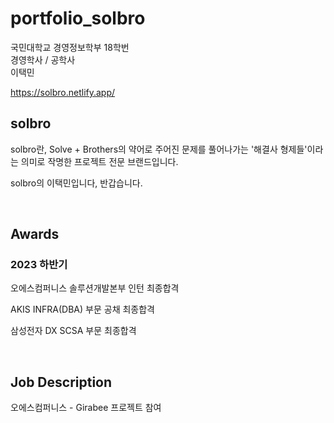 # portfolio_solbro

국민대학교 경영정보학부 18학번
<br>
경영학사 / 공학사
<br>
이택민

https://solbro.netlify.app/

<h2>solbro</h2>
<p>solbro란, Solve + Brothers의 약어로 주어진 문제를 풀어나가는 '해결사 형제들'이라는 의미로 작명한 프로젝트 전문 브랜드입니다.</p>
<p>solbro의 이택민입니다, 반갑습니다.</p>
<br>
<h2>Awards</h2>
<h3>2023 하반기</h3>
<p>오에스컴퍼니스 솔루션개발본부 인턴 최종합격</p>
<p>AKIS INFRA(DBA) 부문 공채 최종합격</p>
<p>삼성전자 DX SCSA 부문 최종합격</p>
<br>
<h2>Job Description</h2>
<p>오에스컴퍼니스 - Girabee 프로젝트 참여</p>
